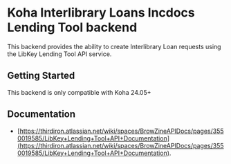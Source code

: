 # Koha Interlibrary Loans Incdocs Lending Tool backend

This backend provides the ability to create Interlibrary Loan requests using the LibKey Lending Tool API service.

## Getting Started

This backend is only compatible with Koha 24.05+

## Documentation

* [https://thirdiron.atlassian.net/wiki/spaces/BrowZineAPIDocs/pages/3550019585/LibKey+Lending+Tool+API+Documentation](https://thirdiron.atlassian.net/wiki/spaces/BrowZineAPIDocs/pages/3550019585/LibKey+Lending+Tool+API+Documentation).
